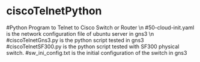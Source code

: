 # ciscoTelnetPython
#Python Program to Telnet to Cisco Switch or Router \n
#50-cloud-init.yaml is the network configuration file of ubuntu server in gns3 \n
#ciscoTelnetGns3.py is the python script tested in gns3
#ciscoTelnetSF300.py is the python script tested with SF300 physical switch.
#sw_ini_config.txt is the initial configuration of the switch in gns3
